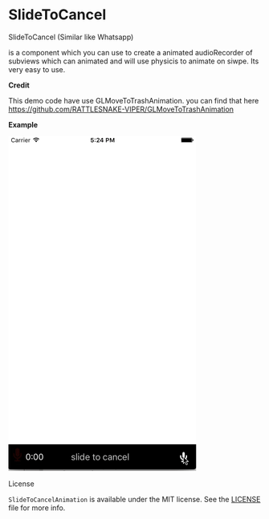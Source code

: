 # SlideToCancel
SlideToCancel (Similar like Whatsapp)

is a component which you can use to create a animated audioRecorder of subviews which can animated and will use physicis to animate on siwpe.
Its very easy to use.
        
**Credit**

This demo code have use GLMoveToTrashAnimation. you can find that here https://github.com/RATTLESNAKE-VIPER/GLMoveToTrashAnimation

**Example**

![See Example](https://raw.githubusercontent.com/DarshanKunjadiya1994/SlideToCancelAnimation/master/SlideToCancel/SlideToCancel.gif)

 License

`SlideToCancelAnimation` is available under the MIT license. See the [LICENSE](./LICENSE) file for more info.
